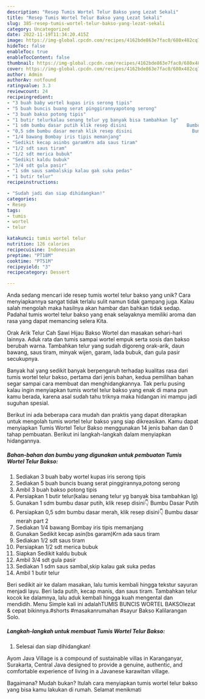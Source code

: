 ```yaml
---
description: "Resep Tumis Wortel Telur Bakso yang Lezat Sekali"
title: "Resep Tumis Wortel Telur Bakso yang Lezat Sekali"
slug: 385-resep-tumis-wortel-telur-bakso-yang-lezat-sekali
category: Uncategorized
date: 2022-11-19T11:34:20.415Z
image: https://img-global.cpcdn.com/recipes/4162bde863e7fac0/680x482cq70/tumis-wortel-telur-bakso-foto-resep-utama.jpg
hideToc: false
enableToc: true
enableTocContent: false
thumbnail: https://img-global.cpcdn.com/recipes/4162bde863e7fac0/680x482cq70/tumis-wortel-telur-bakso-foto-resep-utama.jpg
cover: https://img-global.cpcdn.com/recipes/4162bde863e7fac0/680x482cq70/tumis-wortel-telur-bakso-foto-resep-utama.jpg
author: Admin
authorAv: notfound
ratingvalue: 3.3
reviewcount: 24
recipeingredient:
- "3 buah baby wortel kupas iris serong tipis"
- "5 buah buncis buang serat pinggirannyapotong serong"
- "3 buah bakso potong tipis"
- "1 butir telurkalau senang telur yg banyak bisa tambahkan lg"
- "1 sdm bumbu dasar putih klik resep disini                      Bumbu Dasar Putih"
- "0,5 sdm bumbu dasar merah klik resep disini                      Bumbu dasar merah part 2"
- "1/4 bawang Bombay iris tipis memanjang"
- "Sedikit kecap asinbs garamKrn ada saus tiram"
- "1/2 sdt saus tiram"
- "1/2 sdt merica bubuk"
- "Sedikit kaldu bubuk"
- "3/4 sdt gula pasir"
- "1 sdm saus sambalskip kalau gak suka pedas"
- "1 butir telur"
recipeinstructions:

- "Sudah jadi dan siap dihidangkan!"
categories:
- Resep
tags:
- tumis
- wortel
- telur

katakunci: tumis wortel telur 
nutrition: 126 calories
recipecuisine: Indonesian
preptime: "PT18M"
cooktime: "PT51M"
recipeyield: "3"
recipecategory: Dessert

---
```





Anda sedang mencari ide resep tumis wortel telur bakso yang unik? Cara menyiapkannya sangat tidak terlalu sulit namun tidak gampang juga. Kalau salah mengolah maka hasilnya akan hambar dan bahkan tidak sedap. Padahal tumis wortel telur bakso yang enak selayaknya memiliki aroma dan rasa yang dapat memancing selera Kita.





Orak Arik Telur Cah Sawi Hijau Bakso Wortel dan masakan sehari-hari lainnya. Aduk rata dan tumis sampai wortel empuk serta sosis dan bakso berubah warna. Tambahkan telur yang sudah digoreng orak-arik, daun bawang, saus tiram, minyak wijen, garam, lada bubuk, dan gula pasir secukupnya.

Banyak hal yang sedikit banyak berpengaruh terhadap kualitas rasa dari tumis wortel telur bakso, pertama dari jenis bahan, kedua pemilihan bahan segar sampai cara membuat dan menghidangkannya. Tak perlu pusing kalau ingin menyiapkan tumis wortel telur bakso yang enak di mana pun kamu berada, karena asal sudah tahu triknya maka hidangan ini mampu jadi suguhan spesial.






Berikut ini ada beberapa cara mudah dan praktis yang dapat diterapkan untuk mengolah tumis wortel telur bakso yang siap dikreasikan. Kamu dapat menyiapkan Tumis Wortel Telur Bakso menggunakan 14 jenis bahan dan 0 tahap pembuatan. Berikut ini langkah-langkah dalam menyiapkan hidangannya.

<!--inarticleads1-->

##### Bahan-bahan dan bumbu yang digunakan untuk pembuatan Tumis Wortel Telur Bakso:

1. Sediakan 3 buah baby wortel kupas iris serong tipis
1. Sediakan 5 buah buncis buang serat pinggirannya,potong serong
1. Ambil 3 buah bakso potong tipis
1. Persiapkan 1 butir telur(kalau senang telur yg banyak bisa tambahkan lg)
1. Gunakan 1 sdm bumbu dasar putih, klik resep disini👇                      Bumbu Dasar Putih
1. Persiapkan 0,5 sdm bumbu dasar merah, klik resep disini👇                      Bumbu dasar merah part 2
1. Sediakan 1/4 bawang Bombay iris tipis memanjang
1. Gunakan Sedikit kecap asin(bs garam)Krn ada saus tiram
1. Sediakan 1/2 sdt saus tiram
1. Persiapkan 1/2 sdt merica bubuk
1. Siapkan Sedikit kaldu bubuk
1. Ambil 3/4 sdt gula pasir
1. Sediakan 1 sdm saus sambal,skip kalau gak suka pedas
1. Ambil 1 butir telur


Beri sedikit air ke dalam masakan, lalu tumis kembali hingga tekstur sayuran menjadi layu. Beri lada putih, kecap manis, dan saus tiram. Tambahkan telur kocok ke dalamnya, lalu aduk kembali hingga kuah mengental dan mendidih. Menu Simple kali ini adalahTUMIS BUNCIS WORTEL BAKSOlezat &amp; cepat bikinnya.#shorts #masakanrumahan #sayur Bakso Kalilarangan Solo. 

<!--inarticleads2-->

##### Langkah-langkah untuk membuat Tumis Wortel Telur Bakso:


1. Selesai dan siap dihidangkan!

Ayom Java Village is a compound of sustainable villas in Karanganyar, Surakarta, Central Java designed to provide a genuine, authentic, and comfortable experience of living in a Javanese karawitan village. 

Bagaimana? Mudah bukan? Itulah cara menyiapkan tumis wortel telur bakso yang bisa kamu lakukan di rumah. Selamat menikmati
